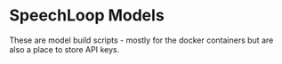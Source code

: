 # SpeechLoop Models

These are model build scripts - mostly for the docker containers but are also a place to store API keys.

